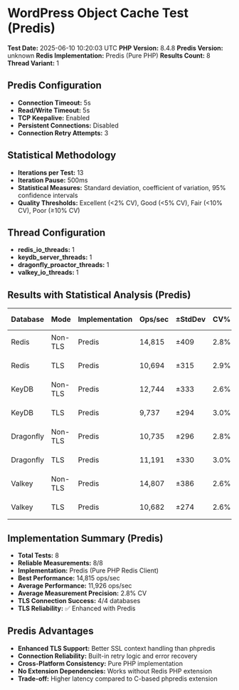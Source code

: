 # WordPress Object Cache Test (Predis)

**Test Date:** 2025-06-10 10:20:03 UTC
**PHP Version:** 8.4.8
**Predis Version:** unknown
**Redis Implementation:** Predis (Pure PHP)
**Results Count:** 8
**Thread Variant:** 1

## Predis Configuration

- **Connection Timeout:** 5s
- **Read/Write Timeout:** 5s
- **TCP Keepalive:** Enabled
- **Persistent Connections:** Disabled
- **Connection Retry Attempts:** 3

## Statistical Methodology

- **Iterations per Test:** 13
- **Iteration Pause:** 500ms
- **Statistical Measures:** Standard deviation, coefficient of variation, 95% confidence intervals
- **Quality Thresholds:** Excellent (<2% CV), Good (<5% CV), Fair (<10% CV), Poor (≥10% CV)

## Thread Configuration

- **redis_io_threads:** 1
- **keydb_server_threads:** 1
- **dragonfly_proactor_threads:** 1
- **valkey_io_threads:** 1

## Results with Statistical Analysis (Predis)

| Database | Mode | Implementation | Ops/sec | ±StdDev | CV% | Quality | Latency(ms) | ±StdDev | P95 Lat | P99 Lat | 95% CI | Iterations |
| --- | --- | --- | --- | --- | --- | --- | --- | --- | --- | --- | --- | --- | 
| Redis | Non-TLS | Predis | 14,815 | ±409 | 2.8% | 🟡 good | 0.067 | ±0.002 | 0.109 | 0.126 | 14,589-15,042 | 13 |
| Redis | TLS | Predis | 10,694 | ±315 | 2.9% | 🟡 good | 0.093 | ±0.003 | 0.142 | 0.167 | 10,519-10,869 | 13 |
| KeyDB | Non-TLS | Predis | 12,744 | ±333 | 2.6% | 🟡 good | 0.078 | ±0.002 | 0.122 | 0.142 | 12,559-12,929 | 13 |
| KeyDB | TLS | Predis | 9,737 | ±294 | 3.0% | 🟡 good | 0.102 | ±0.003 | 0.150 | 0.178 | 9,574-9,901 | 13 |
| Dragonfly | Non-TLS | Predis | 10,735 | ±296 | 2.8% | 🟡 good | 0.093 | ±0.003 | 0.137 | 0.162 | 10,571-10,899 | 13 |
| Dragonfly | TLS | Predis | 11,191 | ±330 | 3.0% | 🟡 good | 0.089 | ±0.003 | 0.131 | 0.156 | 11,007-11,374 | 13 |
| Valkey | Non-TLS | Predis | 14,807 | ±386 | 2.6% | 🟡 good | 0.067 | ±0.002 | 0.108 | 0.125 | 14,593-15,021 | 13 |
| Valkey | TLS | Predis | 10,682 | ±274 | 2.6% | 🟡 good | 0.093 | ±0.003 | 0.142 | 0.167 | 10,530-10,834 | 13 |

## Implementation Summary (Predis)

- **Total Tests:** 8
- **Reliable Measurements:** 8/8
- **Implementation:** Predis (Pure PHP Redis Client)
- **Best Performance:** 14,815 ops/sec
- **Average Performance:** 11,926 ops/sec
- **Average Measurement Precision:** 2.8% CV
- **TLS Connection Success:** 4/4 databases
- **TLS Reliability:** ✅ Enhanced with Predis

## Predis Advantages

- **Enhanced TLS Support:** Better SSL context handling than phpredis
- **Connection Reliability:** Built-in retry logic and error recovery
- **Cross-Platform Consistency:** Pure PHP implementation
- **No Extension Dependencies:** Works without Redis PHP extension
- **Trade-off:** Higher latency compared to C-based phpredis extension
